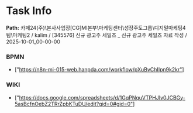 # Task Info

**Path:** 카페24(주)\본사사업장\[CG]MI본부\마케팅센터\성장주도그룹\디지털마케팅4팀\마케팅2 / kalim / [345576] 신규 광고주 세일즈 _ 신규 광고주 세일즈 자료 작성 / 2025-10-01_00-00-00

### BPMN
- ["https://n8n-mi-015-web.hanpda.com/workflow/pXuBvChIIpn9k2kr"]

### WIKI
- ["https://docs.google.com/spreadsheets/d/1GqPNquVTPHJIv0JCBGy-5asBcfnOebZ2TRrZpbKTuDU/edit?gid=0#gid=0"]

